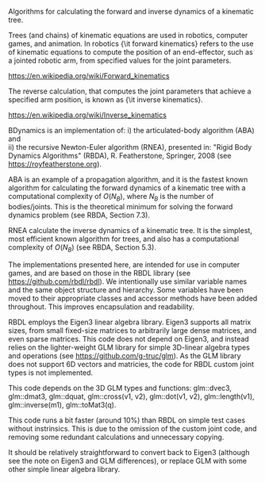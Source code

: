 
 Algorithms for calculating the forward and inverse dynamics of a kinematic tree.

 Trees (and chains) of kinematic equations are used in robotics, computer games, and animation.
 In robotics {\it forward kinematics} refers to the use of kinematic equations to compute the position of 
 an end-effector, such as a jointed robotic arm, from specified values for the joint parameters.
 
  https://en.wikipedia.org/wiki/Forward_kinematics
  
 The reverse calculation, that computes the joint parameters that achieve a specified arm position, 
 is known as {\it inverse kinematics}.
 
 https://en.wikipedia.org/wiki/Inverse_kinematics

 BDynamics is an implementation of:
 i) the articulated-body algorithm (ABA) and  
 ii) the recursive Newton-Euler algorithm (RNEA), 
 presented in: 
 "Rigid Body Dynamics Algorithms" (RBDA), R. Featherstone, Springer, 2008 (see https://royfeatherstone.org). 

 ABA is an example of a propagation algorithm, and it is the fastest known algorithm
 for calculating the forward dynamics of a kinematic tree with a computational complexity of $O(N_B)$,
 where $N_B$ is the number of bodies/joints. 
 This is the theoretical minimum for solving the forward dynamics problem (see RBDA, Section 7.3). 
 
 RNEA calculate the inverse dynamics of a kinematic tree. 
 It is the simplest, most efficient known algorithm for trees, and also has a computational
 complexity of $O(N_B)$ (see RBDA, Section 5.3). 
 
 The implementations presented here, are intended for use in computer games, and are 
 based on those in the RBDL library (see https://github.com/rbdl/rbdl).
 We intentionally use similar variable names and the same object structure and hierarchy. 
 Some variables have been moved to their appropriate classes and accessor methods 
 have been added throughout. This improves encapsulation and readability.

 RBDL employs the Eigen3 linear algebra library. Eigen3 supports all matrix sizes, from small 
 fixed-size matrices to arbitrarily large dense matrices, and even sparse matrices.
 This code does not depend on Eigen3, and instead relies on the lighter-weight GLM library 
 for simple 3D-linear algebra types and operations (see https://github.com/g-truc/glm). 
 As the GLM library does not support 6D vectors and matricies, the code for RBDL custom
 joint types is not implemented.

 This code depends on the 3D GLM types and functions: glm::dvec3, glm::dmat3, glm::dquat,
 glm::cross(v1, v2), glm::dot(v1, v2), glm::length(v1), glm::inverse(m1), glm::toMat3(q).
 
 This code runs a bit faster (around 10%) than RBDL on simple test cases without instrinsics.
 This is due to the omission of the custom joint code, and removing some redundant calculations and unnecessary copying.

 It should be relatively straightforward to convert back to Eigen3 (although see 
 the note on Eigen3 and GLM differences), or  replace GLM with some other simple
 linear algebra library.
